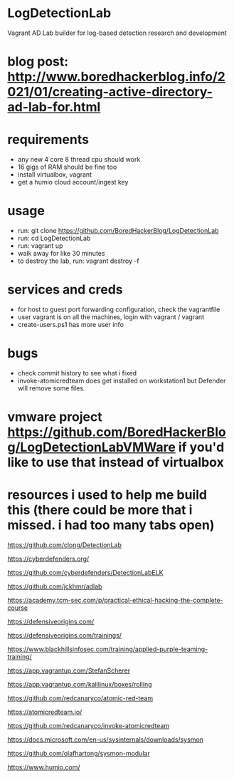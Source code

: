 # LogDetectionLab
Vagrant AD Lab builder for log-based detection research and development

# blog post: http://www.boredhackerblog.info/2021/01/creating-active-directory-ad-lab-for.html

# requirements
- any new 4 core 8 thread cpu should work
- 16 gigs of RAM should be fine too
- install virtualbox, vagrant
- get a humio cloud account/ingest key

# usage
- run: git clone https://github.com/BoredHackerBlog/LogDetectionLab
- run: cd LogDetectionLab
- run: vagrant up
- walk away for like 30 minutes
- to destroy the lab, run: vagrant destroy -f

# services and creds
- for host to guest port forwarding configuration, check the vagrantfile
- user vagrant is on all the machines, login with vagrant / vagrant
- create-users.ps1 has more user info

# bugs
- check commit history to see what i fixed
- invoke-atomicredteam does get installed on workstation1 but Defender will remove some files.

# vmware project https://github.com/BoredHackerBlog/LogDetectionLabVMWare if you'd like to use that instead of virtualbox

# resources i used to help me build this (there could be more that i missed. i had too many tabs open)
https://github.com/clong/DetectionLab

https://cyberdefenders.org/

https://github.com/cyberdefenders/DetectionLabELK

https://github.com/jckhmr/adlab

https://academy.tcm-sec.com/p/practical-ethical-hacking-the-complete-course

https://defensiveorigins.com/

https://defensiveorigins.com/trainings/

https://www.blackhillsinfosec.com/training/applied-purple-teaming-training/

https://app.vagrantup.com/StefanScherer

https://app.vagrantup.com/kalilinux/boxes/rolling

https://github.com/redcanaryco/atomic-red-team

https://atomicredteam.io/

https://github.com/redcanaryco/invoke-atomicredteam

https://docs.microsoft.com/en-us/sysinternals/downloads/sysmon

https://github.com/olafhartong/sysmon-modular

https://www.humio.com/
